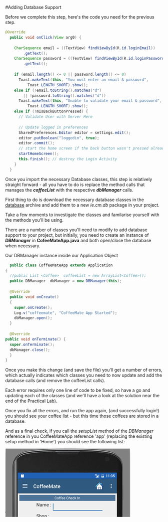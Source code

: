 #Adding Database Support

Before we complete this step, here's the code you need for the previous step.

~~~java
@Override
  public void onClick(View arg0) {

    CharSequence email = ((TextView) findViewById(R.id.loginEmail))
        .getText();
    CharSequence password = ((TextView) findViewById(R.id.loginPassword))
        .getText();

    if (email.length() <= 0 || password.length() <= 0)
      Toast.makeText(this, "You must enter an email & password",
          Toast.LENGTH_SHORT).show();
    else if (!email.toString().matches("d")
        || !password.toString().matches("d"))
      Toast.makeText(this, "Unable to validate your email & password",
          Toast.LENGTH_SHORT).show();
    else if (!mIsBackButtonPressed) {
      // Validate User with Server Here

      // Update logged in preferences
      SharedPreferences.Editor editor = settings.edit();
      editor.putBoolean("loggedin", true);
      editor.commit();
      // start the home screen if the back button wasn't pressed already
      startHomeScreen();
      this.finish(); // destroy the Login Activity
    }
  }
~~~

Once you import the necessary Database classes, this step is relatively straight forward - all you have to do is replace the method calls that manages the <b><i>coffeeList</i></b> with the respective <b><i>dbManager</i></b> calls.

First thing to do is download the necessary database classes in the [database](../archives/database.zip) archive and add them to a new <i>ie.cm.db</i> package in your project.

Take a few moments to investigate the classes and familarise yourself with the methods you'll be using.

There are a number of classes you'll need to modify to add database support to your project, but initially, you need to create an instance of <b><i>DBManager</i></b> in <b>CofeeMateApp.java</b> and both open/close the database when necessary.

Our DBManager instance inside our Application Object

~~~java
  public class CoffeeMateApp extends Application
{
  //public List <Coffee>  coffeeList = new ArrayList<Coffee>();
  public DBManager  dbManager = new DBManager(this);

  @Override
  public void onCreate()
  {
    super.onCreate();
    Log.v("coffeemate", "CoffeeMate App Started");
    dbManager.open();
  }
  
  @Override
public void onTerminate() {
  super.onTerminate();
  dbManager.close();
  }
}
~~~

Once you make this change (and save the file) you'll get a number of errors, which actually indicates which classes you need to now update and add the database calls (and remove the coffeeList calls).

Each error requires only one line of code to be fixed, so have a go and updating each of the classes (and we'll have a look at the solution near the end of the Practical Lab).

Once you fix all the errors, and run the app again, (and successfully login!) you should see your coffee list - but this time those coffees are stored in a database.

And as a final check, if you call the <i>setupList</i> method of the <i>DBManager</i> reference in you CoffeeMateApp reference 'app' (replacing the existing setup method in 'Home') you should see the following list:

![](../img/lab505.png)
